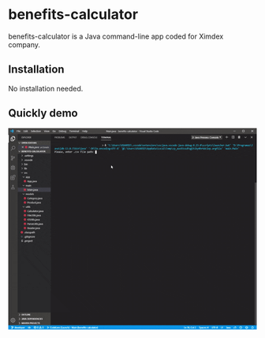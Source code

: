 # benefits-calculator
benefits-calculator is a Java command-line app coded for Ximdex company.

## Installation
No installation needed.

## Quickly demo
![](docs/demo.gif)